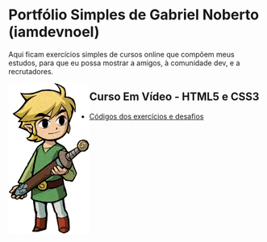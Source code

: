 # Portfólio Simples de Gabriel Noberto (iamdevnoel)

Aqui ficam exercícios simples de cursos online que compõem meus estudos, para que eu possa mostrar a amigos, à comunidade dev, e a recrutadores.

<img align="left" height="300" src="assets/toonlinkstanding.png">

## Curso Em Vídeo - HTML5 e CSS3 

* [Códigos dos exercícios e desafios](https://github.com/iamdevNoel/html-css/tree/master/)